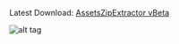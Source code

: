 Latest Download: [AssetsZipExtractor vBeta](https://s3-us-west-1.amazonaws.com/curriousquirrel/AssetsZipExtractor.jar)

![alt tag](https://s3-us-west-1.amazonaws.com/curriousquirrel/AZE_BETA_v3.png "Assets Zip Extractor")
